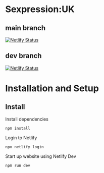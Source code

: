 # Sexpression:UK

## main branch
[![Netlify Status](https://api.netlify.com/api/v1/badges/ab979f81-b039-4ddf-af84-ced9ce8f5aba/deploy-status?branch=main)](https://app.netlify.com/sites/sexpression/deploys)

## dev branch
[![Netlify Status](https://api.netlify.com/api/v1/badges/ab979f81-b039-4ddf-af84-ced9ce8f5aba/deploy-status?branch=dev)](https://app.netlify.com/sites/sexpression/deploys)

# Installation and Setup
## Install

Install dependencies
```
npm install
```

Login to Netlify
```
npx netlify login
```

Start up website using Netlify Dev
```
npm run dev
```
